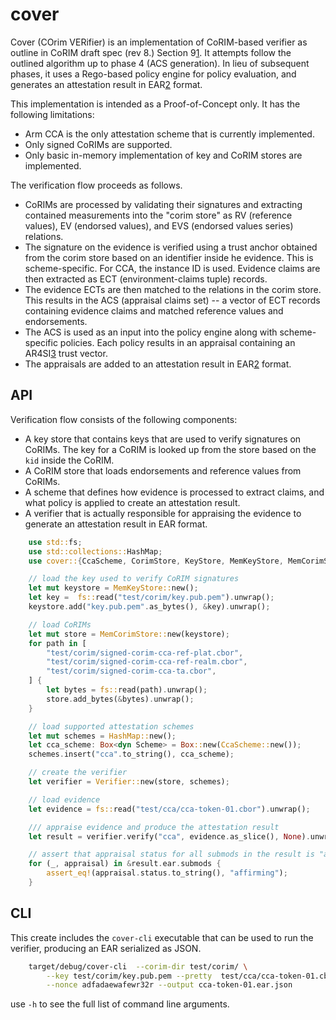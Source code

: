 # cover

Cover (COrim VERifier) is an implementation of CoRIM-based verifier as outline in CoRIM draft
spec (rev 8.) Section 9[1]. It attempts follow the outlined algorithm up to phase 4 (ACS
generation). In lieu of subsequent phases, it uses a Rego-based policy engine for policy
evaluation, and generates an attestation result in EAR[2] format.

This implementation is intended as a Proof-of-Concept only. It has the following limitations:
- Arm CCA is the only attestation scheme that is currently implemented.
- Only signed CoRIMs are supported.
- Only basic in-memory implementation of key and CoRIM stores are implemented.

The verification flow proceeds as follows.

- CoRIMs are processed by validating their signatures and extracting contained measurements
  into the "corim store" as RV (reference values), EV (endorsed values), and EVS (endorsed
  values series) relations.
- The signature on the evidence is verified using a trust anchor obtained from the corim store
  based on an identifier inside he evidence. This is scheme-specific. For CCA, the instance ID
  is used. Evidence claims are then extracted as ECT (environment-claims tuple) records.
- The evidence ECTs are then matched to the relations in the corim store. This results in the
  ACS (appraisal claims set) -- a vector of ECT records containing evidence claims and matched
  reference values and endorsements.
- The ACS is used as an input into the policy engine along with scheme-specific policies. Each
  policy results in an appraisal containing an AR4SI[3] trust vector.
- The appraisals are added to an attestation result in EAR[2] format.

[1]: https://www.ietf.org/archive/id/draft-ietf-rats-corim-08.html#name-example-verifier-algorithm
[2]: https://www.ietf.org/archive/id/draft-fv-rats-ear-05.html
[3]: https://www.ietf.org/archive/id/draft-ietf-rats-ar4si-09.html


## API

Verification flow consists of the following components:
- A key store that contains keys that are used to verify signatures on CoRIMs. The key for a
  CoRIM is looked up from the store based on the `kid` inside the CoRIM.
- A CoRIM store that loads endorsements and reference values from CoRIMs.
- A scheme that defines how evidence is processed to extract claims, and what policy is applied
  to create an attestation result.
- A verifier that is actually responsible for appraising the evidence to generate an attestation
  result in EAR format.

```rust
    use std::fs;
    use std::collections::HashMap;
    use cover::{CcaScheme, CorimStore, KeyStore, MemKeyStore, MemCorimStore, Scheme, Verifier};

    // load the key used to verify CoRIM signatures
    let mut keystore = MemKeyStore::new();
    let key =  fs::read("test/corim/key.pub.pem").unwrap();
    keystore.add("key.pub.pem".as_bytes(), &key).unwrap();

    // load CoRIMs
    let mut store = MemCorimStore::new(keystore);
    for path in [
        "test/corim/signed-corim-cca-ref-plat.cbor",
        "test/corim/signed-corim-cca-ref-realm.cbor",
        "test/corim/signed-corim-cca-ta.cbor",
    ] {
        let bytes = fs::read(path).unwrap();
        store.add_bytes(&bytes).unwrap();
    }

    // load supported attestation schemes
    let mut schemes = HashMap::new();
    let cca_scheme: Box<dyn Scheme> = Box::new(CcaScheme::new());
    schemes.insert("cca".to_string(), cca_scheme);

    // create the verifier
    let verifier = Verifier::new(store, schemes);

    // load evidence
    let evidence = fs::read("test/cca/cca-token-01.cbor").unwrap();

    /// appraise evidence and produce the attestation result
    let result = verifier.verify("cca", evidence.as_slice(), None).unwrap();

    // assert that appraisal status for all submods in the result is "affirming".
    for (_, appraisal) in &result.ear.submods {
        assert_eq!(appraisal.status.to_string(), "affirming");
    }

```

## CLI

 This create includes the `cover-cli` executable that can be used to run the verifier,
 producing an EAR serialized as JSON.

```bash
    target/debug/cover-cli  --corim-dir test/corim/ \
        --key test/corim/key.pub.pem --pretty  test/cca/cca-token-01.cbor \
        --nonce adfadaewafewr32r --output cca-token-01.ear.json
```

use `-h` to see the full list of command line arguments.

